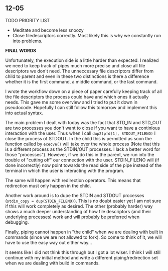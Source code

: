 ## 12-05

TODO PRIORITY LIST

- Meditate and become less snoozy
- Close filedescriptors correctly. Most likely this is why we constantly run into problems.

**FINAL WORDS**

Unfortunately, the execution side is a little harder than expected. 
I realized we need to keep track of pipes much more precise and close all file descriptors we don't need. 
The unneccesary file descriptors differ from child to parent and even in these two distinctions is there a difference whether it is the first command, a middle command, or the last command. 

I wrote the workflow down on a piece of paper carefully keeping track of all the file descriptors the process could have and which ones it actually needs. 
This gave me some overview and I tried to put it down in pseudocode. 
Hopefully I can still follow this tomorrow and implement this into actual syntax.

The main problem I dealt with today was the fact that STD\_IN and STD\_OUT are two processes you don't want to close if you want to have a continious interaction with the user. 
Thus when I call `dup2(pfd[1], STDOUT_FILENO)` I close the process of STDOUT. 
In the child this is permitted as soon the function called by `execve()` will take over the whole process (Note that this is a different process as the STDIN/OUT processes. I lack a better word for those "processes"). 
However, if we do this in the parent, we run into the trouble of "cutting off" our connection with the user. STDIN\_FILENO will (if done incorrectly) now point towards the read side of the pipe instead of the terminal in which the user is interacting with the program.

The same will happen with redirection operators. This means that redirection must only happen in the child. 


Another work around is to dupe the STDIN and STDOUT processes (`stdin_copy = dup(STDIN_FILENO)`). 
This is no doubt easier yet I am not sure if this will work completely as desired.
The other (probably harder) way shows a much deeper understanding of how file descriptors (and their underlying processes) work and will probably be preferred when debugging.


Finally, piping cannot happen in "the child" when we are dealing with built in commands (since we are not allowed to fork). 
So come to think of it, we will have to use the easy way out either way... 


It seems like I did not think this through but I got a lot wiser. 
I think I will still continue with my initial method and write a different piping/redirection set when we are dealing with build in commands. 
